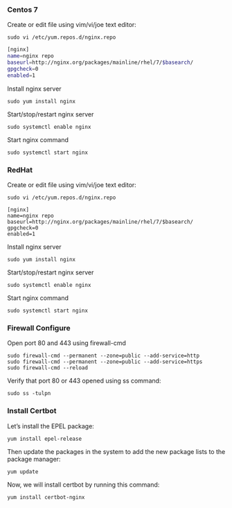 ### Centos 7
Create or edit file using vim/vi/joe text editor:
```shell
sudo vi /etc/yum.repos.d/nginx.repo
```
```bash
[nginx]
name=nginx repo
baseurl=http://nginx.org/packages/mainline/rhel/7/$basearch/
gpgcheck=0
enabled=1
```

Install nginx server
```shell
sudo yum install nginx
```
Start/stop/restart nginx server
```shell
sudo systemctl enable nginx
```

Start nginx command

```shell
sudo systemctl start nginx
```

### RedHat

Create or edit file using vim/vi/joe text editor:
```shell
sudo vi /etc/yum.repos.d/nginx.repo
```
```shell
[nginx]
name=nginx repo
baseurl=http://nginx.org/packages/mainline/rhel/7/$basearch/
gpgcheck=0
enabled=1
```
Install nginx server
```shell
sudo yum install nginx
```
Start/stop/restart nginx server
```shell
sudo systemctl enable nginx
```

Start nginx command
```shell
sudo systemctl start nginx
```

### Firewall Configure
Open port 80 and 443 using firewall-cmd

```shell
sudo firewall-cmd --permanent --zone=public --add-service=http
sudo firewall-cmd --permanent --zone=public --add-service=https
sudo firewall-cmd --reload
```

Verify that port 80 or 443 opened using ss command:
```shell
sudo ss -tulpn
```

### Install Certbot

Let’s install the EPEL package:
```shell
yum install epel-release
```
Then update the packages in the system to add the new package lists to the package manager:
```shell
yum update
```
Now, we will install certbot by running this command:
```shell
yum install certbot-nginx
```